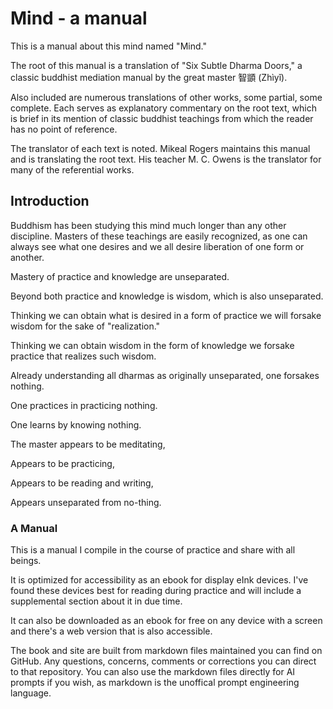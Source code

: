 # Mind - a manual

This is a manual about this mind named "Mind."

The root of this manual is a translation of "Six Subtle Dharma Doors," a classic buddhist mediation manual by the great master 智顗 (Zhìyǐ).

Also included are numerous translations of other works, some partial, some complete. Each serves as explanatory commentary on the root text, which is brief in its mention of classic buddhist teachings from which the reader has no point of reference.

The translator of each text is noted. Mikeal Rogers maintains this manual and is translating the root text. His teacher M. C. Owens is the translator for many of the referential works.

## Introduction

Buddhism has been studying this mind much longer than any other discipline. Masters of these teachings are easily recognized, as one can always see what one desires and we all desire liberation of one form or another.

Mastery of practice and knowledge are unseparated.

Beyond both practice and knowledge is wisdom, which is also unseparated.

Thinking we can obtain what is desired in a form of practice we will forsake wisdom for the sake of "realization."

Thinking we can obtain wisdom in the form of knowledge we forsake practice that realizes such wisdom.

Already understanding all dharmas as originally unseparated, one forsakes nothing.

One practices in practicing nothing.

One learns by knowing nothing.

The master appears to be meditating,

Appears to be practicing,

Appears to be reading and writing,

Appears unseparated from no-thing.

### A Manual

This is a manual I compile in the course of practice and share with all beings.

It is optimized for accessibility as an ebook for display eInk devices. I've found these devices best for reading during practice and will include a supplemental section about it in due time.

It can also be downloaded as an ebook for free on any device with a screen and there's a web version that is also accessible.

The book and site are built from markdown files maintained you can find on GitHub. Any questions, concerns, comments or corrections you can direct to that repository. You can also use the markdown files directly for AI prompts if you wish, as markdown is the unoffical prompt engineering language.

